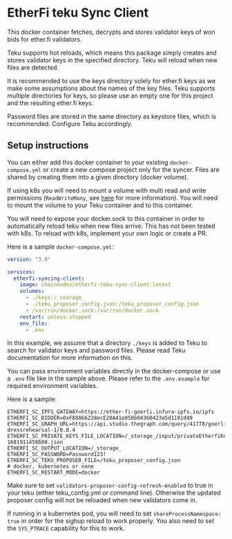 # EtherFi teku Sync Client

This docker container fetches, decrypts and stores validator keys of won bids for ether.fi validators.

Teku supports hot reloads, which means this package simply creates and stores validator keys in the specified directory.
Teku will reload when new files are detected.

It is recommended to use the keys directory solely for ether.fi keys as we make some assumptions about the names of the key files.
Teku supports multiple directories for keys, so please use an empty one for this project and the resulting ether.fi keys.

Password files are stored in the same directory as keystore files, which is recommended. Configure Teku accordingly.

## Setup instructions

You can either add this docker container to your existing `docker-compose.yml` or create a new compose project only for the syncer.
Files are shared by creating them into a given directory (docker volume).

If using k8s you will need to mount a volume with multi read and write permissions (`ReadWriteMany`, see [here](https://kubernetes.io/docs/concepts/storage/persistent-volumes/) for more information). You will need to mount the volume to your Teku container and to this container.

You will need to expose your docker.sock to this container in order to automatically reload teku when new files arrive.
This has not been tested with k8s. To reload with k8s, implement your own logic or create a PR.

Here is a sample `docker-compose.yml`:

```yaml
version: "3.9"

services:
  etherfi-syncing-client:
    image: chainnodes/etherfi-teku-sync-client:latest
    volumes:
      - ./keys:/_storage_
      - ./teku_proposer_config.json:/teku_proposer_config.json
      - /var/run/docker.sock:/var/run/docker.sock
    restart: unless-stopped
    env_file:
      - .env

```

In this example, we assume that a directory `./keys` is added to Teku to search for validator keys and password files. Please read Teku documentation for more information on this.

You can pass environment variables directly in the docker-compose or use a `.env` file like in the sample above. Please refer to the `.env.example` for required environment variables.

Here is a sample:

```
ETHERFI_SC_IPFS_GATEWAY=https://ether-fi-goerli.infura-ipfs.io/ipfs
ETHERFI_SC_BIDDER=0xF88866238ecE28A41e050b04360423a5d1181d49
ETHERFI_SC_GRAPH_URL=https://api.studio.thegraph.com/query/41778/goerli-dressrehearsal-1/0.0.4
ETHERFI_SC_PRIVATE_KEYS_FILE_LOCATION=/_storage_/input/privateEtherfiKeystore-1681911458600.json
ETHERFI_SC_OUTPUT_LOCATION=/_storage_
ETHERFI_SC_PASSWORD=Password123!
ETHERFI_SC_TEKU_PROPOSER_FILE=/teku_proposer_config.json
# docker, kubernetes or none
ETHERFI_SC_RESTART_MODE=docker
```

Make sure to set `validators-proposer-config-refresh-enabled` to true in your teku (either teku_config.yml or command line).
Otherwise the updated proposer config will not be reloaded when new validators come in.

If running in a kubernetes pod, you will need to set `shareProcessNamespace: true` in order for the sighup reload to work properly.
You also need to set the `SYS_PTRACE` capability for this to work.
